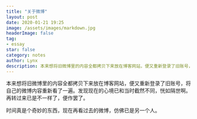 ```yaml
---
title: "关于微博"
layout: post
date: 2020-01-21 19:25
image: /assets/images/markdown.jpg
headerImage: false
tag:
- essay
star: false
category: notes
author: Lynx
description: 本来想将旧微博里的内容全都拷贝下来放在博客网站，便又重新登录了旧账号，将自己的微博内容重新看了一遍。发现现在的心境已和当时截然不同，恍如隔世啊。再转过来已是不一样了，便作罢了。
---
```




本来想将旧微博里的内容全都拷贝下来放在博客网站，便又重新登录了旧账号，将自己的微博内容重新看了一遍。发现现在的心境已和当时截然不同，恍如隔世啊。再转过来已是不一样了，便作罢了。

时间真是个奇妙的东西，现在再看过去的微博，仿佛已是另一个人。

